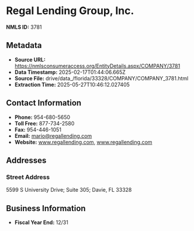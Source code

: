 # Regal Lending Group, Inc.

**NMLS ID:** 3781

## Metadata
- **Source URL:** https://nmlsconsumeraccess.org/EntityDetails.aspx/COMPANY/3781
- **Data Timestamp:** 2025-02-17T01:44:06.665Z
- **Source File:** drive/data_/florida/33328/COMPANY/COMPANY_3781.html
- **Extraction Time:** 2025-05-27T10:46:12.027405

## Contact Information
- **Phone:** 954-680-5650
- **Toll Free:** 877-734-2580
- **Fax:** 954-446-1051
- **Email:** mario@regallending.com
- **Website:** www.regallending.com, www.regallending.com

## Addresses
### Street Address
5599 S University Drive; Suite 305; Davie, FL 33328

## Business Information
- **Fiscal Year End:** 12/31
